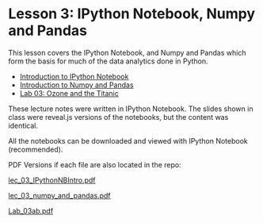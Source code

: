 # Lesson 3: IPython Notebook, Numpy and Pandas

This lesson covers the IPython Notebook, and Numpy and Pandas which form the basis for much of the data analytics done in Python.

* [Introduction to IPython Notebook](http://nbviewer.ipython.org/github/datadave/GADS9-NYC-Spring2014-Teachers/blob/master/lessons/lesson03_numpyandpandas/lec_03_IPythonNBIntro.ipynb)
* [Introduction to Numpy and Pandas](http://nbviewer.ipython.org/github/datadave/GADS9-NYC-Spring2014-Teachers/blob/master/lessons/lesson03_numpyandpandas/lec_03_numpy_and_pandas.ipynb)
* [Lab 03: Ozone and the Titanic](http://nbviewer.ipython.org/github/datadave/GADS9-NYC-Spring2014-Teachers/blob/master/lessons/lesson03_numpyandpandas/Lab_03ab.ipynb)

These lecture notes were written in IPython Notebook.  The slides shown in class were reveal.js versions of the notebooks, but the content was identical.

All the notebooks can be downloaded and viewed with IPython Notebook (recommended).

PDF Versions if each file are also located in the repo:

[lec_03_IPythonNBIntro.pdf](https://github.com/datadave/GADS9-NYC-Spring2014-Teachers/blob/master/lessons/lesson03_numpyandpandas/lec_03_IPythonNBIntro.pdf?raw=true)

[lec_03_numpy_and_pandas.pdf](https://github.com/datadave/GADS9-NYC-Spring2014-Teachers/blob/master/lessons/lesson03_numpyandpandas/lec_03_numpy_and_pandas.pdf?raw=true)

[Lab_03ab.pdf](https://github.com/datadave/GADS9-NYC-Spring2014-Teachers/blob/master/lessons/lesson03_numpyandpandas/Lab_03ab.pdf?raw=true)

